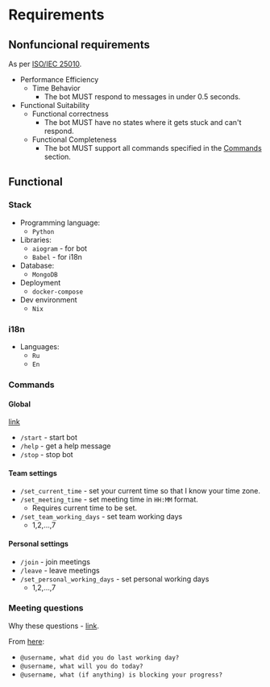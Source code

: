 # Requirements

## Nonfuncional requirements

As per [ISO/IEC 25010](https://iso25000.com/index.php/en/iso-25000-standards/iso-25010).

- Performance Efficiency
  - Time Behavior
    - The bot MUST respond to messages in under 0.5 seconds.
- Functional Suitability
  - Functional correctness
    - The bot MUST have no states where it gets stuck and can't respond.
  - Functional Completeness
    - The bot MUST support all commands specified in the [Commands](#commands) section.


## Functional

### Stack

- Programming language:
  - `Python`
- Libraries:
  - `aiogram` - for bot
  - `Babel` - for i18n
- Database:
  - `MongoDB`
- Deployment
  - `docker-compose`
- Dev environment
  - `Nix`

### i18n

- Languages:
  - `Ru`
  - `En`

### Commands

#### Global

[link](https://core.telegram.org/bots/features#global-commands)

- `/start` - start bot
- `/help` - get a help message
- `/stop` - stop bot

#### Team settings

- `/set_current_time` - set your current time so that I know your time zone.
- `/set_meeting_time` - set meeting time in `HH:MM` format.
  - Requires current time to be set.
- `/set_team_working_days` - set team working days
  - 1,2,...,7

#### Personal settings

- `/join` - join meetings
- `/leave` - leave meetings
- `/set_personal_working_days` - set personal working days
  - 1,2,...,7

### Meeting questions

Why these questions - [link](https://geekbot.com/blog/daily-standup-questions/).

From [here](https://www.agilealliance.org/glossary/three-qs/):

- `@username, what did you do last working day?`
- `@username, what will you do today?`
- `@username, what (if anything) is blocking your progress?`
